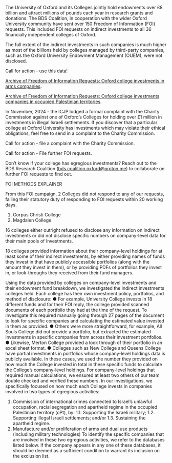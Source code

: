 The University of Oxford and its Colleges jointly hold endowments over £8 billion and attract millions of pounds each year in research grants and donations. The BDS Coalition, in cooperation with the wider Oxford University community have sent over 150 Freedom of Information (FOI) requests. This included FOI requests on indirect investments to all 36 financially independent colleges of Oxford.

The full extent of the indirect investments in such companies is much higher as most of the billions held by colleges managed by third-party companies, such as the Oxford University Endowment Management (OUEM), were not disclosed.

Call for action - use this data!

[Archive of Freedom of Information Requests: Oxford college investments in arms companies](./archiveoffois_arms.md).

[Archive of Freedom of Information Requests: Oxford college investments companies in occupied Palestinian territories](./archiveoffois_opt.md).

In November, 2024 - the ICJP lodged a formal complaint with the Charity Commission against one of Oxford’s Colleges for holding over £1 million in investments in illegal Israeli settlements. If you discover that a particular college at Oxford University has investments which may violate their ethical obligations, feel free to send in a complaint to the Charity Commission.

Call for action - file a complaint with the Charity Commission.

Call for action - File further FOI requests.

Don’t know if your college has egregious investments? Reach out to the BDS Research Coalition (bds.coalition.oxford@proton.me) to collaborate on further FOI requests to find out.


FOI METHODS EXPLAINER 

From this FOI campaign, 2 Colleges did not respond to any of our requests, failing their
statutory duty of responding to FOI requests within 20 working days.

1. Corpus Christi College
2. Magdalen College

16 colleges either outright refused to disclose any information on indirect investments
or did not disclose specific numbers on company-level data for their main pools of
Investments.

18 colleges provided information about their company-level holdings for at least some
of their indirect investments, by either providing names of funds they invest in that
have publicly accessible portfolios (along with the amount they invest in them), or by
providing PDFs of portfolios they invest in, or look-throughs they received from their
fund managers.

Using the data provided by colleges on company-level investments and their
endowment fund breakdown, we investigated the indirect investments colleges held.
Each college has their own investment policy, portfolios, and method of disclosure:
● For example, University College invests in 18 different funds and for their FOI
reply, the college provided scanned documents of each portfolio they had at the
time of the request. To investigate this required manually going through 27
pages of the document to look for specific companies and calculating the
estimated value invested in them as provided.
● Others were more straightforward, for example, All Souls College did not
provide a portfolio, but extracted the estimated investments in specific
companies from across their investment portfolios.
● Likewise, Merton College provided a look through of their portfolio in an excel
sheet format.
● Colleges such as New College and Queens College have partial investments in
portfolios whose company-level holdings data is publicly available. In these
cases, we used the number they provided on how much the College invested in
total in these specific funds to calculate the College’s company-level holdings.
For company-level holdings that required manual calculations, we ensured at least two
others of our team double checked and verified these numbers.
In our investigations, we specifically focused on how much each College invests in
companies involved in two types of egregious activities:
1. Commission of international crimes connected to Israel’s unlawful occupation,
racial segregation and apartheid regime in the occupied Palestinian territory
(oPt), by:
1.1. Supporting the Israeli military;
1.2. Supporting illegal Israeli settlements; and/or
1.3. Sustaining the apartheid regime.
2. Manufacture and/or proliferation of arms and dual use products (including
military technologies)
To identify the specific companies that are involved in these two egregious activities,
we refer to the databases listed below. If the company appears in any one of these
databases, it should be deemed as a sufficient condition to warrant its inclusion on the
exclusion list.


